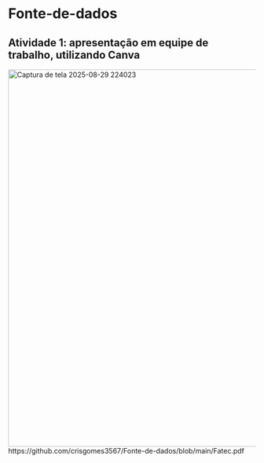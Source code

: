 # Fonte-de-dados
## Atividade 1: apresentação em equipe de trabalho, utilizando Canva
<img width="1478" height="769" alt="Captura de tela 2025-08-29 224023" src="https://github.com/user-attachments/assets/a7f30611-229a-4357-8a86-6fbbe95e841b" />
https://github.com/crisgomes3567/Fonte-de-dados/blob/main/Fatec.pdf
